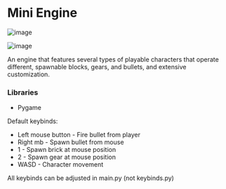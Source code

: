 # Mini Engine
![image](https://github.com/acer-leon-dev/Mini-Engine/assets/165339599/b12f8d36-b0fe-4d9a-968d-5c070673bd55)

![image](https://github.com/acer-leon-dev/Mini-Engine/assets/165339599/4e63997f-393a-4aaf-b2f0-98e00c54a580)

An engine that features several types of playable characters that operate different, spawnable blocks, gears, and bullets, and extensive customization.
### Libraries
- Pygame

Default keybinds:
- Left mouse button - Fire bullet from player
- Right mb - Spawn bullet from mouse
- 1 - Spawn brick at mouse position
- 2 - Spawn gear at mouse position
- WASD - Character movement

All keybinds can be adjusted in main.py (not keybinds.py)
